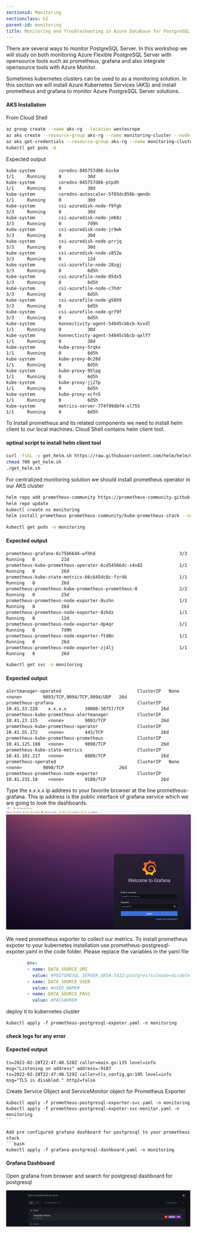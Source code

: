 ```yaml
---
sectionid: Monitoring
sectionclass: h2
parent-id: monitoring
title: Monitoring and Troubleshooting in Azure Database for PostgreSQL
---
```

There are several ways to monitor PostgreSQL Server. In this workshop we will study on both monitoring Azure Flexible PostgreSQL Server with opensource tools such as prometheus, grafana and also integrate opensource tools with Azure Monitor.

Sometimes kubernetes clusters can be used to as a monitoring solution. In this section we will install Azure Kubernetes Services (AKS) and install prometheus and grafana to monitor Azure PostgreSQL Server solutions.

#### AKS Installation
From Cloud Shell
```bash
az group create --name aks-rg --location westeurope
az aks create --resource-group aks-rg --name monitoring-cluster --node-count 3 --enable-addons monitoring --generate-ssh-keys
az aks get-credentials --resource-group aks-rg --name monitoring-cluster
kubectl get pods -A
```

Expected output
```
kube-system         coredns-845757d86-bzckm                                           1/1     Running     0          30d
kube-system         coredns-845757d86-ptpdh                                           1/1     Running     0          30d
kube-system         coredns-autoscaler-5f85dc856b-qmndn                               1/1     Running     0          30d
kube-system         csi-azuredisk-node-f9fgk                                          3/3     Running     0          30d
kube-system         csi-azuredisk-node-jm68z                                          3/3     Running     0          7d9h
kube-system         csi-azuredisk-node-jr9wk                                          3/3     Running     0          30d
kube-system         csi-azuredisk-node-prrjq                                          3/3     Running     0          30d
kube-system         csi-azuredisk-node-z852w                                          3/3     Running     0          12d
kube-system         csi-azurefile-node-28zgj                                          3/3     Running     0          6d5h
kube-system         csi-azurefile-node-85dx5                                          3/3     Running     0          6d5h
kube-system         csi-azurefile-node-c7hdr                                          3/3     Running     0          6d5h
kube-system         csi-azurefile-node-g58h9                                          3/3     Running     0          6d5h
kube-system         csi-azurefile-node-grf9f                                          3/3     Running     0          6d5h
kube-system         konnectivity-agent-54845cbbcb-kvvdl                               1/1     Running     0          30d
kube-system         konnectivity-agent-54845cbbcb-qxlf7                               1/1     Running     0          30d
kube-system         kube-proxy-5rqkx                                                  1/1     Running     0          6d5h
kube-system         kube-proxy-8c28d                                                  1/1     Running     0          6d5h
kube-system         kube-proxy-95lpg                                                  1/1     Running     0          6d5h
kube-system         kube-proxy-jj27p                                                  1/1     Running     0          6d5h
kube-system         kube-proxy-xcfn5                                                  1/1     Running     0          6d5h
kube-system         metrics-server-774f99dbf4-sl755                                   1/1     Running     0          6d5h
```

To Install prometheus and its related components we need to install helm client to our local machines. Cloud Shell contains helm client tool.

#### optinal script to install helm client tool
```bash
curl -fsSL -o get_helm.sh https://raw.githubusercontent.com/helm/helm/main/scripts/get-helm-3
chmod 700 get_helm.sh
./get_helm.sh
```

For centralized monitoring solution we should install prometheus operator in our AKS cluster
```bash
helm repo add prometheus-community https://prometheus-community.github.io/helm-charts
helm repo update
kubectl create ns monitoring
helm install prometheus prometheus-community/kube-prometheus-stack --namespace monitoring --set grafana.service.type=LoadBalancer
```


```bash
kubectl get pods -n monitoring
```
#### Expected output
```
prometheus-grafana-6c75b6644-wfhhd                                3/3     Running   0          21d
prometheus-kube-prometheus-operator-6cd54566dc-s4x82              1/1     Running   0          26d
prometheus-kube-state-metrics-66c645dc8c-fzr46                    1/1     Running   0          26d
prometheus-prometheus-kube-prometheus-prometheus-0                2/2     Running   0          25d
prometheus-prometheus-node-exporter-8vzhn                         1/1     Running   0          26d
prometheus-prometheus-node-exporter-8zkdz                         1/1     Running   0          12d
prometheus-prometheus-node-exporter-dp4qr                         1/1     Running   0          7d9h
prometheus-prometheus-node-exporter-ftd8n                         1/1     Running   0          26d
prometheus-prometheus-node-exporter-zj4lj                         1/1     Running   0          26d
```
```bash
kubectl get svc -n monitoring
```
#### Expected output
```
alertmanager-operated                             ClusterIP   None            <none>        9093/TCP,9094/TCP,9094/UDP   26d
prometheus-grafana                                ClusterIP   10.41.33.228    x.x.x.x       30080:30757/TCP              26d
prometheus-kube-prometheus-alertmanager           ClusterIP   10.41.23.115    <none>        9093/TCP                     26d
prometheus-kube-prometheus-operator               ClusterIP   10.41.55.172    <none>        443/TCP                      26d
prometheus-kube-prometheus-prometheus             ClusterIP   10.41.125.188   <none>        9090/TCP                     26d
prometheus-kube-state-metrics                     ClusterIP   10.41.102.217   <none>        8080/TCP                     26d
prometheus-operated                               ClusterIP   None            <none>        9090/TCP                     26d
prometheus-prometheus-node-exporter               ClusterIP   10.41.235.18    <none>        9100/TCP                     26d
```
Type the x.x.x.x ip address to your favorite browser at the line prometheus-grafana. This ip address is the public interface of grafana service which we are going to look the dashboards. 
![Grafana](../media/postgresql-monitoring-grafana.png)

We need prometheus exporter to collect our metrics. To install prometheus expoter to your kubernetes installation use prometheus-postgresql-expoter.yaml in the code folder. Please replace the variables in the yaml file
```yaml
        env:
        - name: DATA_SOURCE_URI
          value: #POSTGRESQL_SERVER_URI#:5432/postgres?sslmode=disable
        - name: DATA_SOURCE_USER
          value: #USER_NAME#
        - name: DATA_SOURCE_PASS
          value: #PASSWORD#
```

deploy it to kubernetes cluster
```
kubectl apply -f prometheus-postgresql-expoter.yaml -n monitoring
```

#### check logs for any error
#### Expected output
```
ts=2022-02-28T22:47:40.528Z caller=main.go:135 level=info msg="Listening on address" address=:9187
ts=2022-02-28T22:47:40.529Z caller=tls_config.go:195 level=info msg="TLS is disabled." http2=false

```
Create Service Object and ServiceMonitor object for Prometheus Exporter
```
kubectl apply -f prometheus-postgresql-exporter-svc.yaml -n monitoring
kubectl apply -f prometheus-postgresql-expoter-svc-monitor.yaml -n monitoring
``

Add pre configured grafana dashboard for postgresql to your prometheus stack 
```bash
kubectl apply -f grafana-postgresql-dashboard.yaml -n monitoring
```
#### Grafana Dashboard
Open grafana from browser and search for postgresql dashboard for postgresql

![Grafana](../media/postgresql-monitoring-grafana2.png)
